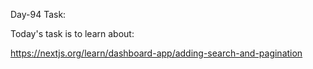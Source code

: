 Day-94 Task:

Today's task is to learn about:

https://nextjs.org/learn/dashboard-app/adding-search-and-pagination